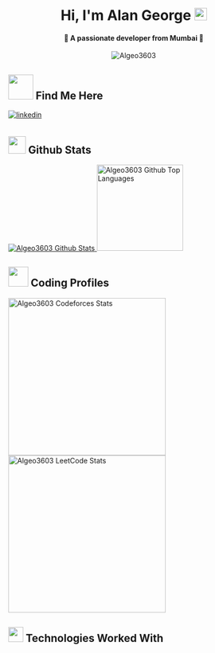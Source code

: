<!--
**Algeo3603/Algeo3603** is a ✨ _special_ ✨ repository because its `README.md` (this file) appears on your GitHub profile.
-->
<h1 align="center">Hi, I'm Alan George <img src = "https://raw.githubusercontent.com/MartinHeinz/MartinHeinz/master/wave.gif" width="25"></h1>
<h4 align="center">👾 A passionate developer from Mumbai 👾</h4>

<p align="center"> <img src="https://komarev.com/ghpvc/?username=Algeo3603&label=Profile%20views&color=008080&style=for-the-badge&logo=eye" alt="Algeo3603"/> </p>

## <img src = "https://raw.githubusercontent.com/ShahriarShafin/ShahriarShafin/main/Assets/handshake.gif" width = "50"> Find Me Here 
<a href="https://www.linkedin.com/in/alangeorge3603/" target="_blank">
<img src=https://img.shields.io/badge/linkedin-%231E77B5.svg?&style=for-the-badge&logo=linkedin&logoColor=white alt=linkedin style="margin-bottom: 5px;" />
</a>

## <img src = "https://media.giphy.com/media/THXLeSZQK9yOVNa1Iy/giphy.gif" width = "35"> Github Stats
<span>
<a href="https://github.com/Algeo3603">
<!-- <img height="173" src="https://github-readme-stats-redheadphone.vercel.app/api/top-langs/?username=Algeo3603&layout=compact&langs_count=6&theme=github_dark&border_color=404040" alt="Algeo3603 Github Top Languages" /> -->
<!-- <img height="173" src="https://github-readme-stats-redheadphone.vercel.app/api?username=Algeo3603&show_icons=true&count_private=true&theme=github_dark&border_color=404040" alt="Algeo3603 Github Stats" /> -->
<img src="https://github-readme-stats.vercel.app/api?username=Algeo3603&show_icons=true&theme=merko" alt="Algeo3603 Github Stats"/>
<img height="173" src="https://github-readme-stats.vercel.app/api/top-langs/?username=Algeo3603&layout=compact&theme=dark" alt="Algeo3603 Github Top Languages"/>
</a>
</span>


## <img src = "https://media.giphy.com/media/v1.Y2lkPTc5MGI3NjExeTNlNDJsY3VlMzN4cmN5ZjVrMzZ2aGZucWNhMWszN3k0Y3JqZDdvdCZlcD12MV9naWZzX3NlYXJjaCZjdD1n/YnkMcHgNIMW4Yfmjxr/giphy.gif" width = "40"> Coding Profiles
<span>
<a href="https://codeforces.com/profile/Algeo3603">
<img height="316" src="https://codeforces-readme-stats.vercel.app/api/card?username=Algeo3603&theme=github_dark&force_username=true&border_color=404040" alt="Algeo3603 Codeforces Stats"/>
</a>
<a href="https://leetcode.com/u/Algeo3603/">
<img height="316" src="https://leetcard.jacoblin.cool/Algeo3603?theme=dark&font=Ubuntu&cache=14400&ext=contest" alt="Algeo3603 LeetCode Stats"/>
</a>
</span>

## <img src = "https://media2.giphy.com/media/QssGEmpkyEOhBCb7e1/giphy.gif?cid=ecf05e47a0n3gi1bfqntqmob8g9aid1oyj2wr3ds3mg700bl&rid=giphy.gif" width = "30"> Technologies Worked With
